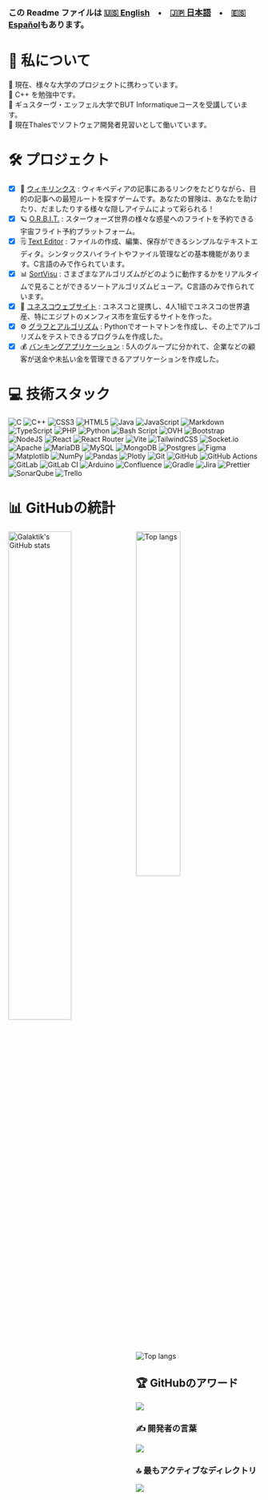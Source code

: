 
### この Readme ファイルは [🇺🇸 English](README.md)　•　[🇯🇵 日本語](README_jp.md)　•　[🇪🇸 Español](README_es.md)もあります。

# 💫 私について
🔭 現在、様々な大学のプロジェクトに携わっています。<br>
🌱 C++ を勉強中です。<br>
📝 ギュスターヴ・エッフェル大学でBUT Informatiqueコースを受講しています。<br>
💼 現在Thalesでソフトウェア開発者見習いとして働いています。<br>

# 🛠️ プロジェクト
- [x] 📖 [ウィキリンクス](https://github.com/Galaktik-hub/B2-S4-Wikilinks) : ウィキペディアの記事にあるリンクをたどりながら、目的の記事への最短ルートを探すゲームです。あなたの冒険は、あなたを助けたり、だましたりする様々な隠しアイテムによって彩られる！
- [x] 🪐 [O.R.B.I.T.](https://github.com/Galaktik-hub/B2-S3-ORBIT) : スターウォーズ世界の様々な惑星へのフライトを予約できる宇宙フライト予約プラットフォーム。
- [x] 🗒️ [Text Editor](https://github.com/Galaktik-hub/text-editor) : ファイルの作成、編集、保存ができるシンプルなテキストエディタ。シンタックスハイライトやファイル管理などの基本機能があります。C言語のみで作られています。
- [x] 📊 [SortVisu](https://github.com/Galaktik-hub/sortvisu) : さまざまなアルゴリズムがどのように動作するかをリアルタイムで見ることができるソートアルゴリズムビューア。C言語のみで作られています。
- [x] 🏰 [ユネスコウェブサイト](https://github.com/Galaktik-hub/sae-unesco) : ユネスコと提携し、4人1組でユネスコの世界遺産、特にエジプトのメンフィス市を宣伝するサイトを作った。
- [x] ⚙️ [グラフとアルゴリズム](https://github.com/Galaktik-hub/automates) : Pythonでオートマトンを作成し、その上でアルゴリズムをテストできるプログラムを作成した。
- [x] 💰 [バンキングアプリケーション](https://github.com/Galaktik-hub/banque-tran) : 5人のグループに分かれて、企業などの顧客が送金や未払い金を管理できるアプリケーションを作成した。

# 💻 技術スタック
![C](https://img.shields.io/badge/c-%2300599C.svg?style=for-the-badge&logo=c&logoColor=white) ![C++](https://img.shields.io/badge/c++-%2300599C.svg?style=for-the-badge&logo=c%2B%2B&logoColor=white) ![CSS3](https://img.shields.io/badge/css3-%231572B6.svg?style=for-the-badge&logo=css3&logoColor=white) ![HTML5](https://img.shields.io/badge/html5-%23E34F26.svg?style=for-the-badge&logo=html5&logoColor=white) ![Java](https://img.shields.io/badge/java-%23ED8B00.svg?style=for-the-badge&logo=openjdk&logoColor=white) ![JavaScript](https://img.shields.io/badge/javascript-%23323330.svg?style=for-the-badge&logo=javascript&logoColor=%23F7DF1E) ![Markdown](https://img.shields.io/badge/markdown-%23000000.svg?style=for-the-badge&logo=markdown&logoColor=white) ![TypeScript](https://img.shields.io/badge/typescript-%23007ACC.svg?style=for-the-badge&logo=typescript&logoColor=white) ![PHP](https://img.shields.io/badge/php-%23777BB4.svg?style=for-the-badge&logo=php&logoColor=white) ![Python](https://img.shields.io/badge/python-3670A0?style=for-the-badge&logo=python&logoColor=ffdd54) ![Bash Script](https://img.shields.io/badge/bash_script-%23121011.svg?style=for-the-badge&logo=gnu-bash&logoColor=white) ![OVH](https://img.shields.io/badge/ovh-%23123F6D.svg?style=for-the-badge&logo=ovh&logoColor=#123F6D) ![Bootstrap](https://img.shields.io/badge/bootstrap-%238511FA.svg?style=for-the-badge&logo=bootstrap&logoColor=white) ![NodeJS](https://img.shields.io/badge/node.js-6DA55F?style=for-the-badge&logo=node.js&logoColor=white) ![React](https://img.shields.io/badge/react-%2320232a.svg?style=for-the-badge&logo=react&logoColor=%2361DAFB) ![React Router](https://img.shields.io/badge/React_Router-CA4245?style=for-the-badge&logo=react-router&logoColor=white) ![Vite](https://img.shields.io/badge/vite-%23646CFF.svg?style=for-the-badge&logo=vite&logoColor=white) ![TailwindCSS](https://img.shields.io/badge/tailwindcss-%2338B2AC.svg?style=for-the-badge&logo=tailwind-css&logoColor=white) ![Socket.io](https://img.shields.io/badge/Socket.io-black?style=for-the-badge&logo=socket.io&badgeColor=010101) ![Apache](https://img.shields.io/badge/apache-%23D42029.svg?style=for-the-badge&logo=apache&logoColor=white) ![MariaDB](https://img.shields.io/badge/MariaDB-003545?style=for-the-badge&logo=mariadb&logoColor=white) ![MySQL](https://img.shields.io/badge/mysql-4479A1.svg?style=for-the-badge&logo=mysql&logoColor=white) ![MongoDB](https://img.shields.io/badge/MongoDB-%234ea94b.svg?style=for-the-badge&logo=mongodb&logoColor=white) ![Postgres](https://img.shields.io/badge/postgres-%23316192.svg?style=for-the-badge&logo=postgresql&logoColor=white) ![Figma](https://img.shields.io/badge/figma-%23F24E1E.svg?style=for-the-badge&logo=figma&logoColor=white) ![Matplotlib](https://img.shields.io/badge/Matplotlib-%23ffffff.svg?style=for-the-badge&logo=Matplotlib&logoColor=black) ![NumPy](https://img.shields.io/badge/numpy-%23013243.svg?style=for-the-badge&logo=numpy&logoColor=white) ![Pandas](https://img.shields.io/badge/pandas-%23150458.svg?style=for-the-badge&logo=pandas&logoColor=white) ![Plotly](https://img.shields.io/badge/Plotly-%233F4F75.svg?style=for-the-badge&logo=plotly&logoColor=white) ![Git](https://img.shields.io/badge/git-%23F05033.svg?style=for-the-badge&logo=git&logoColor=white) ![GitHub](https://img.shields.io/badge/github-%23121011.svg?style=for-the-badge&logo=github&logoColor=white) ![GitHub Actions](https://img.shields.io/badge/github%20actions-%232671E5.svg?style=for-the-badge&logo=githubactions&logoColor=white) ![GitLab](https://img.shields.io/badge/gitlab-%23181717.svg?style=for-the-badge&logo=gitlab&logoColor=white) ![GitLab CI](https://img.shields.io/badge/gitlab%20CI-%23181717.svg?style=for-the-badge&logo=gitlab&logoColor=white) ![Arduino](https://img.shields.io/badge/-Arduino-00979D?style=for-the-badge&logo=Arduino&logoColor=white) ![Confluence](https://img.shields.io/badge/confluence-%23172BF4.svg?style=for-the-badge&logo=confluence&logoColor=white) ![Gradle](https://img.shields.io/badge/Gradle-02303A.svg?style=for-the-badge&logo=Gradle&logoColor=white) ![Jira](https://img.shields.io/badge/jira-%230A0FFF.svg?style=for-the-badge&logo=jira&logoColor=white) ![Prettier](https://img.shields.io/badge/prettier-%23F7B93E.svg?style=for-the-badge&logo=prettier&logoColor=black) ![SonarQube](https://img.shields.io/badge/SonarQube-black?style=for-the-badge&logo=sonarqube&logoColor=4E9BCD) ![Trello](https://img.shields.io/badge/Trello-%23026AA7.svg?style=for-the-badge&logo=Trello&logoColor=white)

# 📊 GitHubの統計
<img align="left" width="50%" alt="Galaktik's GitHub stats" src="https://github-readme-stats.vercel.app/api?username=Galaktik-hub&theme=tokyonight&hide_border=false&include_all_commits=false&count_private=true"/>
<img align="left" width="42%" alt="Top langs" src="https://github-readme-stats.vercel.app/api/top-langs/?username=Galaktik-hub&theme=tokyonight&hide_border=false&include_all_commits=false&count_private=true&layout=compact"/><br>
<img alt="Top langs" src="https://github-readme-streak-stats.herokuapp.com/?user=Galaktik-hub&theme=vue-dark&hide_border=false"/>

## 🏆 GitHubのアワード
![](https://github-profile-trophy.vercel.app/?username=Galaktik-hub&theme=radical&no-frame=true&no-bg=false&margin-w=4)

### ✍️ 開発者の言葉
![](https://quotes-github-readme.vercel.app/api?type=horizontal&theme=tokyonight)

### 🔝 最もアクティブなディレクトリ
![](https://github-contributor-stats.vercel.app/api?username=Galaktik-hub&limit=5&theme=tokyonight&combine_all_yearly_contributions=true)


